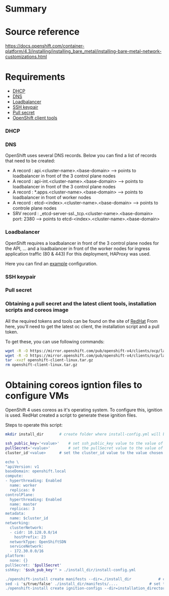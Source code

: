 # Summary #

# Source reference #
https://docs.openshift.com/container-platform/4.3/installing/installing_bare_metal/installing-bare-metal-network-customizations.html

# Requirements #
* [DHCP](#dhcp)
* [DNS](#dns)
* [Loadbalancer](#loadbalancer)
* [SSH keypair](#ssh-keypair)
* [Pull secret](#pull-secret)
* [OpenShift client tools](#obtaining-coreos-igntion-files-to-configure-vms)

### DHCP ###

### DNS ###

OpenShift uses several DNS records.
Below you can find a list of records that need to be created:

- A record	: 	api.\<cluster-name\>.\<base-domain\> \-\-\> points to loadbalancer in front of the 3 control plane nodes
- A record	: 	api-int.\<cluster-name\>.\<base-domain\> \-\-\> points to loadbalancer in front of the 3 control plane nodes
- A record	: 	\*.apps.\<cluster-name\>.\<base-domain\> \-\-\> points to loadbalancer in front of worker nodes
- A record	: 	etcd-\<index\>.\<cluster-name\>.\<base-domain\> \-\-\> points to controle plane nodes 
- SRV record	: 	\_etcd-server-ssl._tcp.\<cluster-name\>.\<base-domain\> port: 2380 \-\-\> points to etcd-\<index\>.\<cluster-name\>.\<base-domain\>

### Loadbalancer ###

OpenShift requires a loadbalancer in front of the 3 control plane nodes for the API, ... and a loadbalancer in front of the worker nodes for ingress application traffic (80 & 443)
For this deployment, HAProxy was used.

Here you can find an [example](https://github.com/JonasGovaerts/ocp4/tree/development/haproxy) configuration.

### SSH keypair ###

### Pull secret ###

### Obtaining a pull secret and the latest client tools, installation scripts and coreos image ###

All the required tokens and tools can be found on the site of [RedHat](https://cloud.redhat.com/openshift/install/metal/user-provisioned)
From here, you'll need to get the latest oc client, the installation script and a pull token.

To get these, you can use following commands:

````bash
wget -R -O https://mirror.openshift.com/pub/openshift-v4/clients/ocp/latest/openshift-install-linux.tar.gz && tar -xvzf openshift-install-linux.tar.gz && rm openshift-install-linux.tar.gz
wget -R -O https://mirror.openshift.com/pub/openshift-v4/clients/ocp/latest/openshift-client-linux.tar.gz
tar -xvzf openshift-client-linux.tar.gz 
rm openshift-client-linux.tar.gz
````

# Obtaining coreos igntion files to configure VMs #
OpenShift 4 uses coreos as it's operating system. To configure this, ignition is used.
RedHat created a script to generate these ignition files.

Steps to operate this script:

````bash
mkdir install_dir 		# create folder where install-config.yml will be placed

ssh_public_key='<value>' 	# set ssh_public_key value to the value of the newly generated ssh keypair
pullSecret='<value>' 		# set the pullSecret value to the value of the obtained pullsecret from RedHat
cluster_id'<value> 		# set the cluster_id value to the value chosen for the cluster name

echo \
"apiVersion: v1
baseDomain: openshift.local
compute:
- hyperthreading: Enabled
  name: worker
  replicas: 0
controlPlane:
  hyperthreading: Enabled
  name: master
  replicas: 3
metadata:
  name: $cluster_id
networking:
  clusterNetwork:
  - cidr: 10.128.0.0/14
    hostPrefix: 23
  networkType: OpenShiftSDN
  serviceNetwork:
  - 172.30.0.0/16
platform:
  none: {}
pullSecret: '$pullSecret'
sshKey: '$ssh_pub_key'" > ./install_dir/install-config.yml

./openshift-install create manifests --dir=./install_dir 			# create the manifest files to be used by the script to generate the ignition files
sed -i 's/true/false' ./install_dir/manifests/....				# set the scheduleability of the controle plane nodes to false
./openshift-install create ignition-configs --dir=installation_directory	# create the ignition files required for the VMs
````
